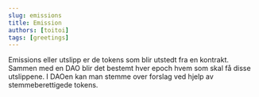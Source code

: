 ```yaml
---
slug: emissions
title: Emission    
authors: [toitoi]
tags: [greetings]
---
```


Emissions eller utslipp er de tokens som blir utstedt fra en kontrakt. Sammen med en DAO blir det bestemt hver epoch hvem som skal få disse utslippene. I DAOen kan man stemme over forslag ved hjelp av stemmeberettigede tokens. 